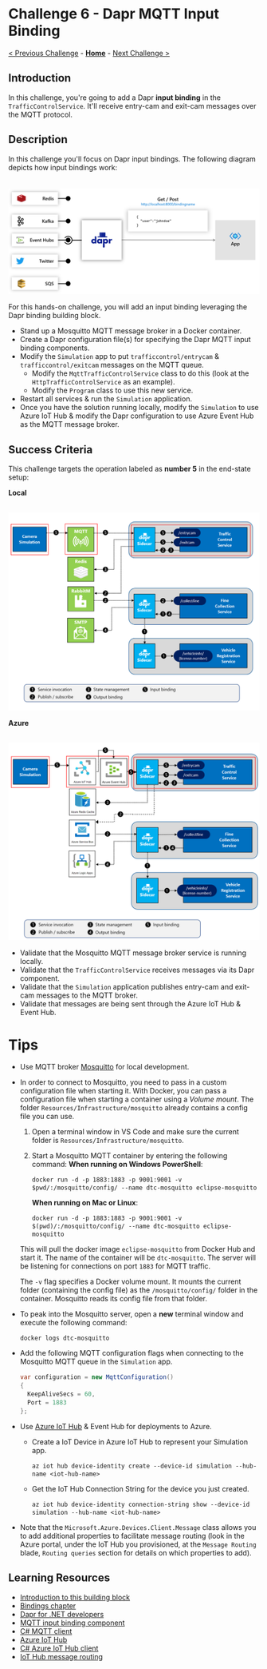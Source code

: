 # Challenge 6 - Dapr MQTT Input Binding

[< Previous Challenge](./Challenge-05.md) - **[Home](../README.md)** - [Next Challenge >](./Challenge-07.md)

## Introduction

In this challenge, you're going to add a Dapr **input binding** in the `TrafficControlService`. It'll receive entry-cam and exit-cam messages over the MQTT protocol.

## Description

In this challenge you'll focus on Dapr input bindings. The following diagram depicts how input bindings work:

<img src="../images/Challenge-06/input-binding.png" style="zoom: 50%;padding-top: 40px;" />

For this hands-on challenge, you will add an input binding leveraging the Dapr binding building block.

- Stand up a Mosquitto MQTT message broker in a Docker container.
- Create a Dapr configuration file(s) for specifying the Dapr MQTT input binding components.
- Modify the `Simulation` app to put `trafficcontrol/entrycam` & `trafficcontrol/exitcam` messages on the MQTT queue.
  - Modify the `MqttTrafficControlService` class to do this (look at the `HttpTrafficControlService` as an example).
  - Modify the `Program` class to use this new service.
- Restart all services & run the `Simulation` application.
- Once you have the solution running locally, modify the `Simulation` to use Azure IoT Hub & modify the Dapr configuration to use Azure Event Hub as the MQTT message broker.

## Success Criteria

This challenge targets the operation labeled as **number 5** in the end-state setup:

**Local**

<img src="../images/Challenge-06/input-binding-operation.png" style="zoom: 67%;padding-top: 25px;" />

**Azure**

<img src="../images/Challenge-06/input-binding-operation-azure.png" style="zoom: 67%;padding-top: 25px;" />

- Validate that the Mosquitto MQTT message broker service is running locally.
- Validate that the `TrafficControlService` receives messages via its Dapr component.
- Validate that the `Simulation` application publishes entry-cam and exit-cam messages to the MQTT broker.
- Validate that messages are being sent through the Azure IoT Hub & Event Hub.

# Tips

- Use MQTT broker [Mosquitto](https://mosquitto.org/) for local development.
- In order to connect to Mosquitto, you need to pass in a custom configuration file when starting it. With Docker, you can pass a configuration file when starting a container using a _Volume mount_. The folder `Resources/Infrastructure/mosquitto` already contains a config file you can use.

  1.  Open a terminal window in VS Code and make sure the current folder is `Resources/Infrastructure/mosquitto`.

  1.  Start a Mosquitto MQTT container by entering the following command:
      **When running on Windows PowerShell**:

      ```shell
      docker run -d -p 1883:1883 -p 9001:9001 -v $pwd/:/mosquitto/config/ --name dtc-mosquitto eclipse-mosquitto
      ```

      **When running on Mac or Linux**:

      ```shell
      docker run -d -p 1883:1883 -p 9001:9001 -v $(pwd)/:/mosquitto/config/ --name dtc-mosquitto eclipse-mosquitto
      ```

  This will pull the docker image `eclipse-mosquitto` from Docker Hub and start it. The name of the container will be `dtc-mosquitto`. The server will be listening for connections on port `1883` for MQTT traffic.

  The `-v` flag specifies a Docker volume mount. It mounts the current folder (containing the config file) as the `/mosquitto/config/` folder in the container. Mosquitto reads its config file from that folder.

- To peak into the Mosquitto server, open a **new** terminal window and execute the following command:

  ```shell
  docker logs dtc-mosquitto
  ```

- Add the following MQTT configuration flags when connecting to the Mosquitto MQTT queue in the `Simulation` app.

  ```csharp
  var configuration = new MqttConfiguration()
  {
    KeepAliveSecs = 60,
    Port = 1883
  };
  ```

- Use [Azure IoT Hub](https://docs.microsoft.com/en-us/azure/iot-hub/) & Event Hub for deployments to Azure.

  - Create a IoT Device in Azure IoT Hub to represent your Simulation app.

    ```shell
    az iot hub device-identity create --device-id simulation --hub-name <iot-hub-name>
    ```

  - Get the IoT Hub Connection String for the device you just created.

    ```shell
    az iot hub device-identity connection-string show --device-id simulation --hub-name <iot-hub-name>
    ```

- Note that the `Microsoft.Azure.Devices.Client.Message` class allows you to add additional properties to facilitate message routing (look in the Azure portal, under the IoT Hub you provisioned, at the `Message Routing` blade, `Routing queries` section for details on which properties to add).

## Learning Resources

- [Introduction to this building block](https://docs.dapr.io/developing-applications/building-blocks/bindings/)
- [Bindings chapter](https://docs.microsoft.com/dotnet/architecture/dapr-for-net-developers/bindings)
- [Dapr for .NET developers](https://docs.microsoft.com/dotnet/architecture/dapr-for-net-developers/)
- [MQTT input binding component](https://docs.dapr.io/reference/components-reference/supported-bindings/mqtt3/)
- [C# MQTT client](https://github.com/xamarin/mqtt)
- [Azure IoT Hub](https://docs.microsoft.com/en-us/azure/iot-hub/)
- [C# Azure IoT Hub client](https://github.com/Azure/azure-iot-sdk-csharp/blob/main/iothub/device/samples/getting%20started/SimulatedDevice/Program.cs)
- [IoT Hub message routing](https://learn.microsoft.com/en-us/azure/iot-hub/iot-hub-devguide-routing-query-syntax)
